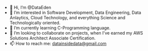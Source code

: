 - 👋 Hi, I’m @DataEden
- 👀 I’m interested in Software Development, Data Engineering, Data Anlaytics, Cloud Technology, and everything Science and Technologically oriented. 
- 🌱 I’m currently learning C-Programming language. 
- 💞️ I’m looking to collaborate on projects, when I've earned my AWS Solutions Architect Associate Certification.
- 📫 How to reach me: datainsidedata@gmail.com
  

<!---
DataEden/DataEden is a ✨ special ✨ repository because its `README.md` (this file) appears on your GitHub profile.
You can click the Preview link to take a look at your changes.
--->

